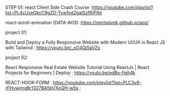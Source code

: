 STEP 01: react Client Side Crash Course :https://youtube.com/playlist?list=PL4cUxeGkcC9gZD-Tvwfod2gaISzfRiP9d

react-scroll-animation (DATA-AOS) :https://michalsnik.github.io/aos/

project 01:

Build and Deploy a Fully Responsive Website with Modern UI/UX in React JS with Tailwind : https://youtu.be/_oO4Qi5aVZs

project 02:

React Responsive Real Estate Website Tutorial Using ReactJs | React Projects for Beginners | Deploy : https://youtu.be/edBx-fjgh4k

REACT-HOOK-FORM : https://youtube.com/playlist?list=PLC3y8-rFHvwjmgBr1327BA5bVXoQH-w5s ;

